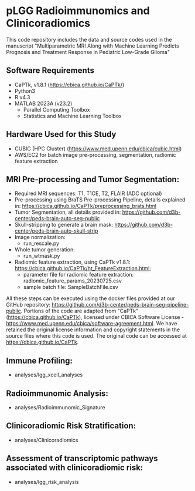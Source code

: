 # pLGG Radioimmunomics and Clinicoradiomics
This code repository includes the data and source codes used in the manuscript "Multiparametric MRI Along with Machine Learning Predicts Prognosis and Treatment Response in Pediatric Low-Grade Glioma"

## Software Requirements
- CaPTk, v1.8.1 (https://cbica.github.io/CaPTk/)
- Python3 
- R v4.3
- MATLAB 2023A (v23.2)
  - Parallel Computing Toolbox
  - Statistics and Machine Learning Toolbox

## Hardware Used for this Study
- CUBIC (HPC Cluster) (https://www.med.upenn.edu/cbica/cubic.html)
- AWS/EC2 for batch image pre-processing, segmentation, radiomic feature extraction


## MRI Pre-processing and Tumor Segmentation:
- Required MRI sequences: T1, T1CE, T2, FLAIR (ADC optional)
- Pre-processing using BraTS Pre-processing Pipeline, details explained in: https://cbica.github.io/CaPTk/preprocessing_brats.html
- Tumor Segmentation, all details provided in: https://github.com/d3b-center/peds-brain-auto-seg-public
- Skull-stripping to generate a brain mask: https://github.com/d3b-center/peds-brain-auto-skull-strip
- Image normalization:
   - run_rescale.py
- Whole tumor generation:
   - run_wtmask.py
- Radiomic feature extraction, using CaPTk v1.8.1: https://cbica.github.io/CaPTk/ht_FeatureExtraction.html;
  - parameter file for radiomic feature extraction: radiomic_feature_params_20230725.csv
  - sample batch file: SampleBatchFile.csv

All these steps can be executed using the docker files provided at our GitHub repository: https://github.com/d3b-center/peds-brain-seg-pipeline-public. Portions of the code are adapted from "CaPTk" (https://cbica.github.io/CaPTk), licensed under CBICA Software License - https://www.med.upenn.edu/cbica/software-agreement.html. We have retained the original license information and copyright statements in the source files where this code is used. The original code can be accessed at https://cbica.github.io/CaPTk.

## Immune Profiling:
- analyses/lgg_xcell_analyses

## Radioimmunomic Analysis:
- analyses/Radioimmunomic_Signature

## Clinicoradiomic Risk Stratification:
- analyses/Clinicoradiomics

## Assessment of transcriptomic pathways associated with clinicoradiomic risk:
- analyses/lgg_risk_analysis
